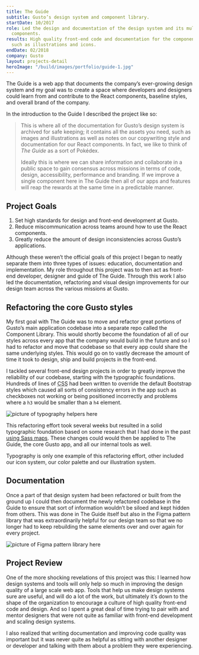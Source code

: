 ```yaml
---
title: The Guide
subtitle: Gusto’s design system and component library.
startDate: 10/2017
role: Led the design and documentation of the design system and its multitude of React
  components.
results: High quality front-end code and documentation for the components and assets
  such as illustrations and icons.
endDate: 02/2018
company: Gusto
layout: projects-detail
heroImage: "/build/images/portfolio/guide-1.jpg"
---
```


The Guide is a web app that documents the company’s ever-growing design system and my goal was to create a space where developers and designers could learn from and contribute to the React components, baseline styles, and overall brand of the company.

In the introduction to the Guide I described the project like so:

> This is where all of the documentation for Gusto’s design system is archived for safe keeping; it contains all the assets you need, such as images and illustrations as well as notes on our copywriting style and documentation for our React components. In fact, we like to think of *The Guide* as a sort of Pokédex.
>
> Ideally this is where we can share information and collaborate in a public space to gain consensus across missions in terms of code, design, accessibility, performance and branding. If we improve a single component here in The Guide then all of our apps and features will reap the rewards at the same time in a predictable manner.


## Project Goals

1. Set high standards for design and front-end development at Gusto.
2. Reduce miscommunication across teams around how to use the React components.
3. Greatly reduce the amount of design inconsistencies across Gusto’s applications.

Although these weren’t the official goals of this project I began to neatly separate them into three types of issues: education, documentation and implementation. My role throughout this project was to then act as front-end developer, designer and guide of The Guide. Through this work I also led the documentation, refactoring and visual design improvements for our design team across the various missions at Gusto.


## Refactoring the core Gusto styles

My first goal with The Guide was to move and refactor great portions of Gusto’s main application codebase into a separate repo called the Component Library. This would shortly become the foundation of all of our styles across every app that the company would build in the future and so I had to refactor and move that codebase so that every app could share the same underlying styles. This would go on to vastly decrease the amount of time it took to design, ship and build projects in the front-end.

I tackled several front-end design projects in order to greatly improve the reliability of our codebase, starting with the typographic foundations. Hundreds of lines of <abbr title='cascading style sheets'>CSS</abbr> had been written to override the default Bootstrap styles which caused all sorts of consistency errors in the app such as checkboxes not working or being positioned incorrectly and problems where a `h3` would be smaller than a `h4` element.

![picture of typography helpers here](lol)

This refactoring effort took several weeks but resulted in a solid typographic foundation based on some research that I had done in the past [using Sass maps](https://robinrendle.com/notes/typographic-scale-with-sass-maps/). These changes could would then be applied to The Guide, the core Gusto app, and all our internal tools as well.

Typography is only one example of this refactoring effort, other included our icon system, our color palette and our illustration system.


## Documentation

 Once a part of that design system had been refactored or built from the ground up I could then document the newly refactored codebase in the Guide to ensure that sort of information wouldn’t be siloed and kept hidden from others. This was done in The Guide itself but also in the Figma pattern library that was extraordinarily helpful for our design team so that we no longer had to keep rebuilding the same elements over and over again for every project.

 ![picture of Figma pattern library here](lol)


## Project Review

One of the more shocking revelations of this project was this: I learned how design systems and tools will only help so much in improving the design quality of a large scale web app. Tools that help us make design systems sure are useful, and will do a lot of the work, but ultimately it’s down to the shape of the organization to encourage a culture of high quality front-end code and design. And so I spent a great deal of time trying to pair with and mentor designers that were not quite as familiar with front-end development and scaling design systems.

I also realized that writing documentation and improving code quality was important but it was never quite as helpful as sitting with another designer or developer and talking with them about a problem they were experiencing.

